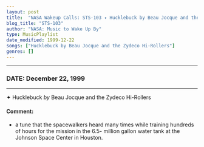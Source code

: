 ```yaml
---
layout: post
title:  "NASA Wakeup Calls: STS-103 ✦ Hucklebuck by Beau Jocque and the Zydeco Hi-Rollers ✷ December 22, 1999"
blog_title: "STS-103"
author: "NASA: Music to Wake Up By"
type: MusicPlaylist
date_modified: 1999-12-22
songs: ["Hucklebuck by Beau Jocque and the Zydeco Hi-Rollers"]
genres: []
---
```


----
### DATE: December 22, 1999
----
✦ Hucklebuck *by* Beau Jocque and the Zydeco Hi-Rollers  

#### Comment:
* a tune that the spacewalkers heard many times while training hundreds of hours for the mission in the 6.5- million gallon water tank at the Johnson Space Center in Houston.



<br/>
<center>
	<a target="_blank"
	   href="https://twitter.com/intent/tweet?hashtags=Space,NASA,Playlist,NASAWakeupCalls,SpaceProgram&text=🚀 {{ page.author}}, {{ page.title }}. {{ site.url }}{{ page.url }}&via=nasawakeupcalls"><i class="fab fa-twitter" title="Tweet this page" alt="Tweet this page" style="font-size: 1.3em;"></i></a>
	&nbsp; 	<i class="fas fa-user-astronaut" style="font-size: 1.5em;"></i> &nbsp;
    <a id="custom_amazon_link"
       type="amzn" search="#"
       category="popular music">
    <i class="fab fa-amazon" style="font-size: 1.3em;"></i></a>
</center>

<!-- Randomly resolve an individual entry from a song array -->
<script src="/assets/javascript/seedrandom.min.js"></script>
<script>
  var wake_me_up = ["Hucklebuck by Beau Jocque and the Zydeco Hi-Rollers"];
  var prng = new Math.seedrandom();
  function randomSong() {
    song = wake_me_up[Math.floor(Math.random() * wake_me_up.length)];
    var amazon_link = document.getElementById("custom_amazon_link");
    amazon_link.setAttribute("search", song);
  }
  window.onload = randomSong();
</script>
